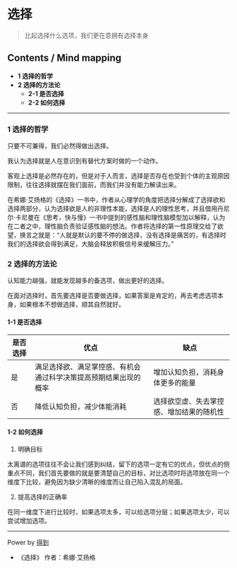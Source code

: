 # 选择
> 比起选择什么选项，我们更在意拥有选择本身

## Contents / Mind mapping
- **1 选择的哲学**
- **2 选择的方法论**
  - **2-1 是否选择**
  - **2-2 如何选择**

---

### 1 选择的哲学

只要不可兼得，我们必然得做出选择。

我认为选择就是人在意识到有替代方案时做的一个动作。

客观上选择是必然存在的，但是对于人而言，选择是否存在也受到个体的主观原因限制，往往选择就摆在我们面前，而我们并没有能力解读出来。

在希娜·艾扬格的《选择》一书中，作者从心理学的角度把选择分解成了选择欲和选择两部分，认为选择欲是人的非理性本能，选择是人的理性思考，并且借用丹尼尔·卡尼曼在《思考，快与慢》一书中提到的感性脑和理性脑模型加以解释，认为在二者之中，理性脑负责验证感性脑的想法。作者将选择的第一性原理交给了欲望，换言之就是：“人就是默认的要不停的做选择，没有选择是痛苦的，有选择时我们的选择欲会得到满足，大脑会释放积极信号来缓解压力。”



### 2 选择的方法论

认知能力越强，就能发现越多的备选项，做出更好的选择。

在面对选择时，首先要选择是否要做选择，如果答案是肯定的，再去考虑选项本身，如果根本不想做选择，顺其自然就好。

#### 1-1 是否选择

|是否选择|优点|缺点|
|   --   | -- | -- |
|是|满足选择欲、满足掌控感、有机会通过科学决策提高预期结果出现的概率|增加认知负担，消耗身体更多的能量|
|否|降低认知负担，减少体能消耗|选择欲空虚、失去掌控感、增加结果的随机性|

#### 1-2 如何选择

1. 明确目标

太离谱的选项往往不会让我们感到纠结，留下的选项一定有它的优点，但优点的侧重点不同，我们首先要做的就是要清楚自己的目标，对比选项时将选项放在同一个维度下比较，避免因为缺少清晰的维度而让自己陷入混乱的局面。

2. 提高选择的正确率

在同一维度下进行比较时，如果选项太多，可以给选项分层；如果选项太少，可以尝试增加选项。



---
Power by [得到](https://www.igetget.com)
- 《选择》 作者：希娜·艾扬格
